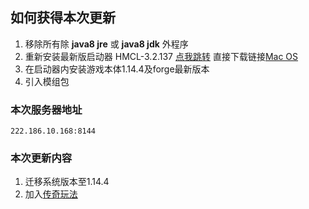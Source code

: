 ## 如何获得本次更新

1. 移除所有除 **java8 jre** 或 **java8 jdk** 外程序
2. 重新安装最新版启动器 HMCL-3.2.137 [点我跳转](http://hmcl.huangyuhui.net) 直接下载链接[Mac OS](https://ci.huangyuhui.net/job/HMCL/137/artifact/HMCL/build/libs/HMCL-3.2.137.jar)
3. 在启动器内安装游戏本体1.14.4及forge最新版本
4. 引入模组包

### 本次服务器地址

`222.186.10.168:8144`

### 本次更新内容

1. 迁移系统版本至1.14.4
2. 加入[传奇玩法 ](https://www.bilibili.com/video/av62440207?from=search&seid=13907325142935749096)




